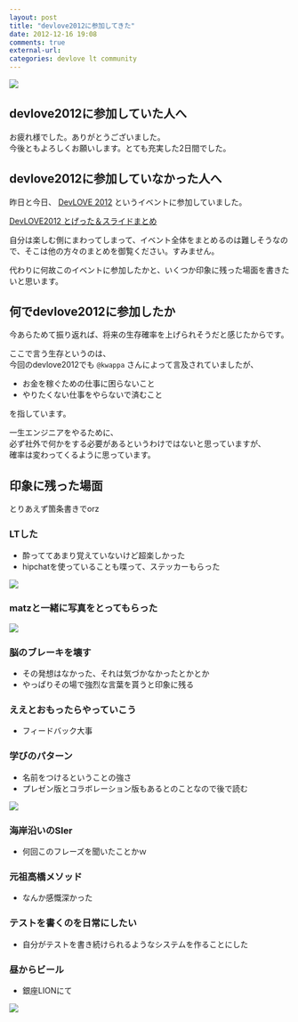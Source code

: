 ```yaml
---
layout: post
title: "devlove2012に参加してきた"
date: 2012-12-16 19:08
comments: true
external-url:
categories: devlove lt community
---
```


![](https://dl.dropbox.com/u/85825/blog/image/20121216/time_table.jpg)

## devlove2012に参加していた人へ
お疲れ様でした。ありがとうございました。  
今後ともよろしくお願いします。とても充実した2日間でした。

## devlove2012に参加していなかった人へ
昨日と今日、
[DevLOVE 2012](http://devlove2012.devlove.org/)
というイベントに参加していました。

[DevLOVE2012 とげった＆スライドまとめ](https://docs.google.com/spreadsheet/ccc?key=0AhD6eLMu1vRNdEdGakNieGRpNUFvMTdEODNXVmcyR0E#gid=1)

自分は楽しむ側にまわってしまって、イベント全体をまとめるのは難しそうなので、そこは他の方々のまとめを御覧ください。すみません。

代わりに何故このイベントに参加したかと、いくつか印象に残った場面を書きたいと思います。


## 何でdevlove2012に参加したか
今あらためて振り返れば、将来の生存確率を上げられそうだと感じたからです。

ここで言う生存というのは、  
今回のdevlove2012でも `@kwappa` さんによって言及されていましたが、

- お金を稼ぐための仕事に困らないこと
- やりたくない仕事をやらないで済むこと

を指しています。

一生エンジニアをやるために、  
必ず社外で何かをする必要があるというわけではないと思っていますが、  
確率は変わってくるように思っています。

## 印象に残った場面
とりあえず箇条書きでorz

### LTした
- 酔っててあまり覚えていないけど超楽しかった
- hipchatを使っていることも喋って、ステッカーもらった

<script async class="speakerdeck-embed" data-id="cf333bb028e201303e5d22000a919d87" data-ratio="1.2994923857868" src="//speakerdeck.com/assets/embed.js"></script>

![](https://dl.dropbox.com/u/85825/blog/image/20121216/atlassian.jpg)

### matzと一緒に写真をとってもらった

![](https://dl.dropbox.com/u/85825/blog/image/20121216/rubyfriends.png)

### 脳のブレーキを壊す
- その発想はなかった、それは気づかなかったとかとか
- やっぱりその場で強烈な言葉を貰うと印象に残る

### ええとおもったらやっていこう
- フィードバック大事

### 学びのパターン
- 名前をつけるということの強さ
- プレゼン版とコラボレーション版もあるとのことなので後で読む

![](https://dl.dropbox.com/u/85825/blog/image/20121216/learning_pattern.jpg)

### 海岸沿いのSIer
- 何回このフレーズを聞いたことかｗ

### 元祖高橋メソッド
- なんか感慨深かった

### テストを書くのを日常にしたい
- 自分がテストを書き続けられるようなシステムを作ることにした

### 昼からビール
- 銀座LIONにて

![](https://dl.dropbox.com/u/85825/blog/image/20121216/lunch_beer.jpg)
